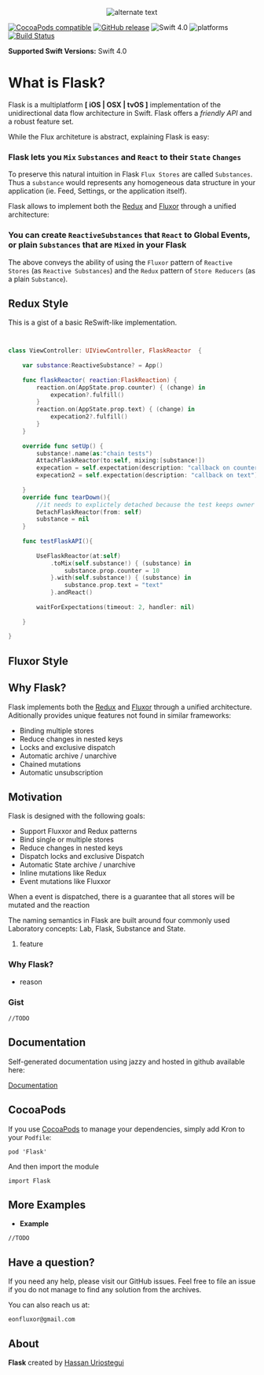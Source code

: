  <p align="center"> 
    <img src="http://res.cloudinary.com/dmje5xfzh/image/upload/c_scale,r_60,w_280/v1536646955/static/Flask-logo.png" alt="alternate text">
 </p>
 

[![CocoaPods compatible](https://img.shields.io/cocoapods/v/Flask.svg)](#cocoapods) 
[![GitHub release](https://img.shields.io/github/release/eonfluxor/Flask.svg)](https://github.com/eonfluxor/delay/releases) 
![Swift 4.0](https://img.shields.io/badge/Swift-4.1-orange.svg) 
![platforms](https://img.shields.io/cocoapods/p/Flask.svg)
[![Build Status](https://travis-ci.org/eonfluxor/flask.svg?branch=master)](https://travis-ci.org/eonfluxor/flask)

**Supported Swift Versions:** Swift 4.0

# What is Flask?
Flask is a multiplatform **[ iOS | OSX | tvOS ]** implementation of the unidirectional data flow architecture in Swift. Flask offers a *friendly API* and a robust feature set. 

While the Flux architeture is abstract, explaining Flask is easy:

### Flask lets you `Mix` `Substances` and `React` to their `State` `Changes`

To preserve this natural intuition in Flask `Flux Stores` are called `Substances`. Thus a `substance` would represents any homogeneous data structure in your application (ie. Feed, Settings, or the application itself). 

Flask allows to implement both the [Redux](https://github.com/reactjs/redux) and [Fluxor](http://fluxxor.com/) through a unified architecture:

### You can create `ReactiveSubstances` that `React` to Global Events, or plain `Substances` that are `Mixed` in your Flask

The above conveys the ability of using the `Fluxor` pattern of `Reactive Stores` (as `Reactive Substances`) and the `Redux` pattern of `Store Reducers`  (as a plain `Substance`).

## Redux Style

This is a gist of a basic ReSwift-like implementation.

```swift


class ViewController: UIViewController, FlaskReactor  {
    
    var substance:ReactiveSubstance? = App()
    
    func flaskReactor( reaction:FlaskReaction) {
        reaction.on(AppState.prop.counter) { (change) in
            expecation?.fulfill()
        }
        reaction.on(AppState.prop.text) { (change) in
            expecation2?.fulfill()
        }
    }
    
    override func setUp() {
        substance!.name(as:"chain tests")
        AttachFlaskReactor(to:self, mixing:[substance!])
        expecation = self.expectation(description: "callback on counter")
        expecation2 = self.expectation(description: "callback on text")
        
    }
    override func tearDown(){
        //it needs to explictely detached because the test keeps owner isntance reference alive after this
        DetachFlaskReactor(from: self)
        substance = nil
    }
    
    func testFlaskAPI(){
        
        UseFlaskReactor(at:self)
            .toMix(self.substance!) { (substance) in
                substance.prop.counter = 10
            }.with(self.substance!) { (substance) in
                substance.prop.text = "text"
            }.andReact()
        
        waitForExpectations(timeout: 2, handler: nil)
      
    }
    
}

```


## Fluxor Style


## Why Flask?

Flask implements both the [Redux](https://github.com/reactjs/redux) and [Fluxor](http://fluxxor.com/) through a unified architecture. Aditionally provides unique features not found in similar frameworks:

* Binding multiple stores
* Reduce changes in nested keys
* Locks and exclusive dispatch
* Automatic archive / unarchive
* Chained mutations
* Automatic unsubscription


## Motivation
Flask is designed with the following goals:

* Support Fluxxor and Redux patterns
* Bind single or multiple stores
* Reduce changes in nested keys
* Dispatch locks and exclusive Dispatch
* Automatic State archive / unarchive
* Inline mutations like Redux
* Event mutations like Fluxxor

When a event is dispatched, there is a guarantee that all stores will be mutated and the reaction

The naming semantics in Flask are built around four commonly used Laboratory concepts: Lab, Flask, Substance and State.


1. feature


### Why Flask?

* reason


### Gist

```
//TODO
```


## Documentation

Self-generated documentation using jazzy and hosted in github available here:

[Documentation](https://eonfluxor.github.io/Flask/)

## CocoaPods

If you use [CocoaPods](https://cocoapods.org/pods/Flask) to manage your dependencies, simply add
Kron to your `Podfile`:

```
pod 'Flask'
```

And then import the module

```
import Flask
```
   
   
## More Examples

* **Example**


```
//TODO
```

## Have a question?
If you need any help, please visit our GitHub issues. Feel free to file an issue if you do not manage to find any solution from the archives.

You can also reach us at: 

`eonfluxor@gmail.com `

## About

**Flask** created by [Hassan Uriostegui](http://linkedin.com/in/hassanvfx) 
